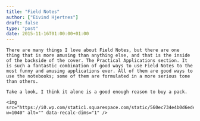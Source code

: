```yaml
---
title: "Field Notes"
author: ["Eivind Hjertnes"]
draft: false
type: "post"
date: 2015-11-16T01:00:00+01:00
---
```


<div class="HTML">
  <div></div>

<p>

</div>

```text
There are many things I love about Field Notes, but there are one thing that is more amusing than anything else, and that is the inside of the backside of the cover. The Practical Applications section. It is such a fantastic combination of good ways to use Field Notes to the most funny and amusing applications ever. All of them are good ways to use the notebooks; some of them are formulated in a more serious tone than others.
```

<div class="HTML">
  <div></div>

</p>

</div>

<div class="HTML">
  <div></div>

<p>

</div>

```text
Take a look, I think it alone is a good enough reason to buy a pack.
```

<div class="HTML">
  <div></div>

</p>

</div>

<div class="HTML">
  <div></div>

<p>

</div>

```text
<img src="https://i0.wp.com/static1.squarespace.com/static/560ec734e4b0d6edef0fcf6d/560ec965e4b023d2c257ab18/564a1ddfe4b0e50631521367/1447697923899//img.jpg?w=1040" alt="" data-recalc-dims="1" />
```

<div class="HTML">
  <div></div>

</p>

</div>
